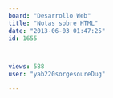 ```yaml
---
board: "Desarrollo Web"
title: "Notas sobre HTML"
date: "2013-06-03 01:47:25"
id: 1655



views: 588
user: "yab220sorgesoureDug"

---
```


